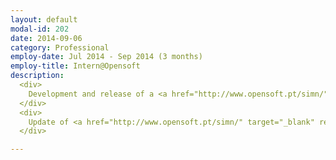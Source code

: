 ```yaml
---
layout: default
modal-id: 202
date: 2014-09-06
category: Professional
employ-date: Jul 2014 - Sep 2014 (3 months)
employ-title: Intern@Opensoft
description: 
  <div>
    Development and release of a <a href="http://www.opensoft.pt/simn/" target="_blank" rel="noopener noreferrer"><b>SIMN</b></a> application update, using <b>Java</b> and <b>SQL</b> for the application, and <b>GWT</b> for the auto-update platform.
  </div>
  <div>
    Update of <a href="http://www.opensoft.pt/simn/" target="_blank" rel="noopener noreferrer"><b>SIMN</b></a> build tools from <b>Ant</b> to <b>Maven</b>.
  </div>

---
```

